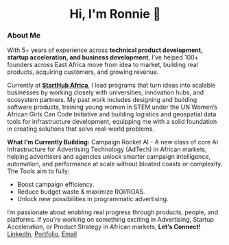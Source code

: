 <h1 align="center">Hi, I'm Ronnie 👋</h1>

### About Me

With 5+ years of experience across **technical product development, startup acceleration, and business development**, I’ve helped 100+ founders across East Africa move from idea to market, building real products, acquiring customers, and growing revenue.

Currently at **[StartHub Africa](https://starthubafrica.org/)**, I lead programs that turn ideas into scalable businesses by working closely with universities, innovation hubs, and ecosystem partners. My past work includes designing and building software products, training young women in STEM under the UN Women’s African Girls Can Code Initiative and building logistics and geospatial data tools for infrastructure development, equipping me with a solid foundation in creating solutions that solve real-world problems.

**What I’m Currently Building:** Campaign Rocket AI - A new class of core AI Infrastructure for Advertising Technology (AdTech) in African markets, helping advertisers and agencies unlock smarter campaign intelligence, automation, and performance at scale without bloated coasts or complexity. The Tools aim to fully:
- Boost campaign efficiency.
- Reduce budget waste & maximize ROI/ROAS.
- Unlock new possibilities in programmatic advertising. 

I’m passionate about enabling real progress through products, people, and platforms. If you're working on something exciting in Advertising, Startup Acceleration, or Product Strategy in African markets, **Let’s Connect!** [LinkedIn](https://www.linkedin.com/in/ronnie-lutaro-b73240aa/), [Portfolio](https://ronnielutaro.github.io), [Email](mailto:ronnielutaro@outlook.com)
